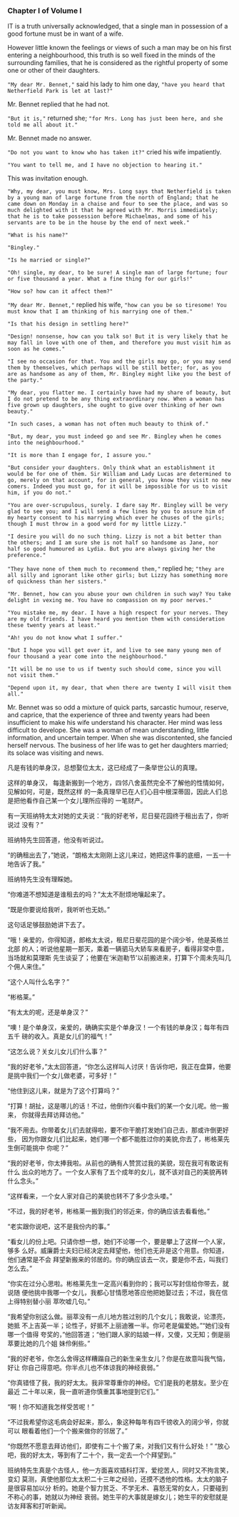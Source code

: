 ### Chapter I of Volume I

 IT is a truth universally acknowledged, that a single man in possession of a good fortune must be in want of a wife.

However little known the feelings or views of such a man may be on his first entering a neighbourhood, this truth is so well fixed in the minds of the surrounding families, that he is considered as the rightful property of some one or other of their daughters.

```"My dear Mr. Bennet,"``` said his lady to him one day, ```"have you heard that Netherfield Park is let at last?"```

Mr. Bennet replied that he had not.

```"But it is,"``` returned she; ```"for Mrs. Long has just been here, and she told me all about it."```

Mr. Bennet made no answer.

```"Do not you want to know who has taken it?"``` cried his wife impatiently.

```"You want to tell me, and I have no objection to hearing it."```

This was invitation enough.

```"Why, my dear, you must know, Mrs. Long says that Netherfield is taken by a young man of large fortune from the north of England; that he came down on Monday in a chaise and four to see the place, and was so much delighted with it that he agreed with Mr. Morris immediately; that he is to take possession before Michaelmas, and some of his servants are to be in the house by the end of next week."```

```"What is his name?"```

```"Bingley."```

```"Is he married or single?"```

```"Oh! single, my dear, to be sure! A single man of large fortune; four or five thousand a year. What a fine thing for our girls!"```

```"How so? how can it affect them?"```

```"My dear Mr. Bennet,"``` replied his wife, ```"how can you be so tiresome! You must know that I am thinking of his marrying one of them."```

```"Is that his design in settling here?"```

```"Design! nonsense, how can you talk so! But it is very likely that he may fall in love with one of them, and therefore you must visit him as soon as he comes."```

```"I see no occasion for that. You and the girls may go, or you may send them by themselves, which perhaps will be still better; for, as you are as handsome as any of them, Mr. Bingley might like you the best of the party."```

```"My dear, you flatter me. I certainly have had my share of beauty, but I do not pretend to be any thing extraordinary now. When a woman has five grown up daughters, she ought to give over thinking of her own beauty."```

```"In such cases, a woman has not often much beauty to think of."```

```"But, my dear, you must indeed go and see Mr. Bingley when he comes into the neighbourhood."```

```"It is more than I engage for, I assure you."```

```"But consider your daughters. Only think what an establishment it would be for one of them. Sir William and Lady Lucas are determined to go, merely on that account, for in general, you know they visit no new comers. Indeed you must go, for it will be impossible for us to visit him, if you do not."```

```"You are over-scrupulous, surely. I dare say Mr. Bingley will be very glad to see you; and I will send a few lines by you to assure him of my hearty consent to his marrying which ever he chuses of the girls; though I must throw in a good word for my little Lizzy."```

```"I desire you will do no such thing. Lizzy is not a bit better than the others; and I am sure she is not half so handsome as Jane, nor half so good humoured as Lydia. But you are always giving her the preference."```

```"They have none of them much to recommend them,"``` replied he; ```"they are all silly and ignorant like other girls; but Lizzy has something more of quickness than her sisters."```

```"Mr. Bennet, how can you abuse your own children in such way? You take delight in vexing me. You have no compassion on my poor nerves."```

```"You mistake me, my dear. I have a high respect for your nerves. They are my old friends. I have heard you mention them with consideration these twenty years at least."```

```"Ah! you do not know what I suffer."```

```"But I hope you will get over it, and live to see many young men of four thousand a year come into the neighbourhood."```

```"It will be no use to us if twenty such should come, since you will not visit them."```

```"Depend upon it, my dear, that when there are twenty I will visit them all."```

Mr. Bennet was so odd a mixture of quick parts, sarcastic humour, reserve, and caprice, that the experience of three and twenty years had been insufficient to make his wife understand his character. Her mind was less difficult to develope. She was a woman of mean understanding, little information, and uncertain temper. When she was discontented, she fancied herself nervous. The business of her life was to get her daughters married; its solace was visiting and news.

凡是有钱的单身汉，总想娶位太太，这已经成了一条举世公认的真理。

这样的单身汉， 每逢新搬到一个地方，四邻八舍虽然完全不了解他的性情如何，见解如何，可是，既然这样 的一条真理早已在人们心目中根深蒂固，因此人们总是把他看作自己某一个女儿理所应得的 一笔财产。

有一天班纳特太太对她的丈夫说：“我的好老爷，尼日斐花园终于租出去了，你听说过 没有？”

班纳特先生回答道，他没有听说过。

“的确租出去了，”她说，“朗格太太刚刚上这儿来过，她把这件事的底细，一五一十 地告诉了我。”

班纳特先生没有理睬她。

“你难道不想知道是谁租去的吗？”太太不耐烦地嚷起来了。

“既是你要说给我听，我听听也无妨。”

这句话足够鼓励她讲下去了。

“哦！亲爱的，你得知道，郎格太太说，租尼日斐花园的是个阔少爷，他是英格兰北部 的人；听说他星期一那天，乘着一辆驷马大轿车来看房子，看得非常中意，当场就和莫理斯 先生谈妥了；他要在‘米迦勒节’以前搬进来，打算下个周未先叫几个佣人来住。”

“这个人叫什么名字？”

“彬格莱。”

“有太太的呢，还是单身汉？”

“噢！是个单身汉，亲爱的，确确实实是个单身汉！一个有钱的单身汉；每年有四五千 磅的收入。真是女儿们的福气！”

“这怎么说？关女儿女儿们什么事？”

“我的好老爷，”太太回答道，“你怎么这样叫人讨厌！告诉你吧，我正在盘算，他要 是挑中我们一个女儿做老婆，可多好！”

“他住到这儿来，就是为了这个打算吗？”

“打算！胡扯，这是哪儿的话！不过，他倒作兴看中我们的某一个女儿呢。他一搬来， 你就得去拜访拜访他。”

“我不用去。你带着女儿们去就得啦，要不你干脆打发她们自己去，那或许倒更好些， 因为你跟女儿们比起来，她们哪一个都不能胜过你的美貌,你去了，彬格莱先生倒可能挑中 你呢？”

“我的好老爷，你太捧我啦。从前也的确有人赞赏过我的美貌，现在我可有敢说有什么 出众的地方了。一个女人家有了五个成年的女儿，就不该对自己的美貌再转什么念头。”

“这样看来，一个女人家对自己的美貌也转不了多少念头喽。”

“不过，我的好老爷，彬格莱一搬到我们的邻近来，你的确应该去看看他。”

“老实跟你说吧，这不是我份内的事。”

“看女儿的份上吧。只请你想一想，她们不论哪一个，要是攀上了这样一个人家，够多 么好。威廉爵士夫妇已经决定去拜望他，他们也无非是这个用意。你知道，他们通常是不会 拜望新搬来的邻居的。你的确应该去一次，要是你不去，叫我们怎么去。”

“你实在过分心思啦。彬格莱先生一定高兴看到你的；我可以写封信给你带去，就说随 便他挑中我哪一个女儿，我都心甘情愿地答应他把她娶过去；不过，我在信上得特别替小丽 萃吹嘘几句。”

“我希望你别这么做。丽萃没有一点儿地方胜过别的几个女儿；我敢说，论漂亮，她抵 不上吉英一半；论性子，好抵不上丽迪雅一半。你可老是偏爱她。”“她们没有哪一个值得 夸奖的，”他回答道；“他们跟人家的姑娘一样，又傻，又无知；倒是丽萃要比她的几个姐 妹伶俐些。”

“我的好老爷，你怎么舍得这样糟蹋自己的新生亲生女儿？你是在故意叫我气恼，好让 你自己得意吧。你半点儿也不体谅我的神经衰弱。”

“你真错怪了我，我的好太太。我非常尊重你的神经。它们是我的老朋友。至少在最近 二十年以来，我一直听道你慎重其事地提到它们。”

“啊！你不知道我怎样受苦呢！”

“不过我希望你这毛病会好起来，那么，象这种每年有四千镑收入的阔少爷，你就可以 眼看着他们一个个搬来做你的邻居了。”

“你既然不愿意去拜访他们，即使有二十个搬了来，对我们又有什么好处！” “放心吧，我的好太太，等到有了二十个，我一定去一个个拜望到。”

班纳特先生真是个古怪人，他一方面喜欢插科打浑，爱挖苦人，同时又不拘言笑，变幻 莫测，真使他那位太太积二十三年之经验，还摸不透他的性格。太太的脑子是很容易加以分 析的。她是个智力贫乏、不学无术、喜怒无常的女人，只要碰到不称心的事，她就以为神经 衰弱。她生平的大事就是嫁女儿；她生平的安慰就是访友拜客和打听新闻。

